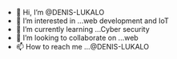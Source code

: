 - 👋 Hi, I’m @DENIS-LUKALO
- 👀 I’m interested in ...web development and IoT
- 🌱 I’m currently learning ...Cyber security
- 💞️ I’m looking to collaborate on ...web
- 📫 How to reach me ...@DENIS-LUKALO 

<!---
DENIS-LUKALO/DENIS-LUKALO is a ✨ special ✨ repository because its `README.md` (this file) appears on your GitHub profile.
You can click the Preview link to take a look at your changes.
--->

